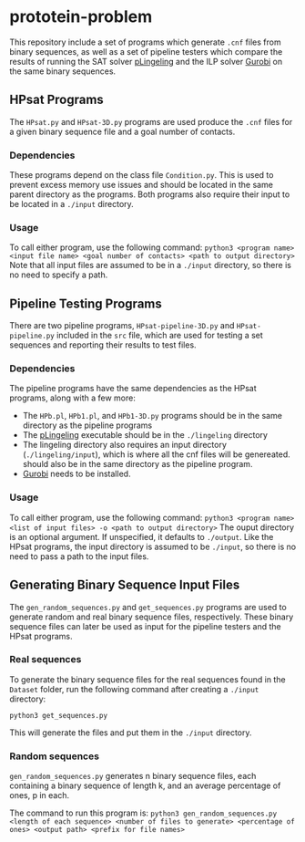 # prototein-problem
This repository include a set of programs which generate `.cnf` files
from binary sequences, as well as a set of pipeline testers which
compare the results of running the SAT solver [pLingeling](http://fmv.jku.at/lingeling/) 
and the ILP solver [Gurobi](https://www.gurobi.com/) on the same binary sequences.

## HPsat Programs
The `HPsat.py` and `HPsat-3D.py` programs are used produce the `.cnf` files for a given
binary sequence file and a goal number of contacts.

### Dependencies
These programs depend on the class file `Condition.py`. This is used to prevent
excess memory use issues and should be located in the same parent directory as
the programs. Both programs also require their input to be located in a `./input`
directory.

### Usage
To call either program, use the following command:
`python3 <program name> <input file name> <goal number of contacts> <path to output directory>`
Note that all input files are assumed to be in a `./input` directory, so there
is no need to specify a path.

## Pipeline Testing Programs
There are two pipeline programs, `HPsat-pipeline-3D.py` and `HPsat-pipeline.py`
included in the `src` file, which are used for testing a set sequences and
reporting their results to test files.

### Dependencies
The pipeline programs have the same dependencies as the HPsat programs, along with a few more:
* The `HPb.pl`, `HPb1.pl`, and `HPb1-3D.py` programs should be in the same directory as the
pipeline programs
* The [pLingeling](http://fmv.jku.at/lingeling/#download) executable should be in the 
`./lingeling` directory
* The lingeling directory also requires an input directory (`./lingeling/input`), which
is where all the cnf files will be genereated.
should also be in the same directory as the pipeline program.
* [Gurobi](https://www.gurobi.com/) needs to be installed.

### Usage
To call either program, use the following command:
`python3 <program name> <list of input files> -o <path to output directory>`
The ouput directory is an optional argument. If unspecified, it defaults to `./output`.
Like the HPsat programs, the input directory is assumed to be `./input`, so there
is no need to pass a path to the input files.

## Generating Binary Sequence Input Files
The `gen_random_sequences.py` and `get_sequences.py` programs are used to generate
random and real binary sequence files, respectively. These binary sequence files
can later be used as input for the pipeline testers and the HPsat programs.

### Real sequences
To generate the binary sequence files for the real sequences found in the `Dataset`
folder, run the following command after creating a `./input` directory:

`python3 get_sequences.py`

This will generate the files and put them in the `./input` directory.

### Random sequences
`gen_random_sequences.py` generates n binary sequence files, each containing a 
binary sequence of length k, and an average percentage of ones, p in each.

The command to run this program is:
`python3 gen_random_sequences.py <length of each sequence> <number of files to generate> <percentage of ones> <output path> <prefix for file names>`

